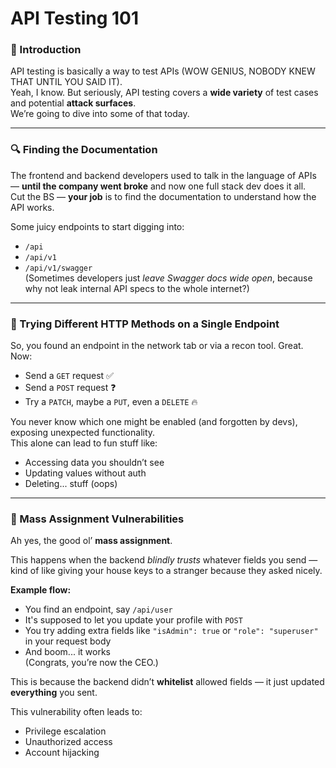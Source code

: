 # API Testing 101

### 🧠 Introduction
API testing is basically a way to test APIs (WOW GENIUS, NOBODY KNEW THAT UNTIL YOU SAID IT).  
Yeah, I know. But seriously, API testing covers a **wide variety** of test cases and potential **attack surfaces**.  
We’re going to dive into some of that today.

---

### 🔍 Finding the Documentation
The frontend and backend developers used to talk in the language of APIs — **until the company went broke** and now one full stack dev does it all.  
Cut the BS — **your job** is to find the documentation to understand how the API works.

Some juicy endpoints to start digging into:
- `/api`
- `/api/v1`
- `/api/v1/swagger`  
(Sometimes developers just *leave Swagger docs wide open*, because why not leak internal API specs to the whole internet?)

---

### 🔁 Trying Different HTTP Methods on a Single Endpoint
So, you found an endpoint in the network tab or via a recon tool. Great. Now:

- Send a `GET` request ✅  
- Send a `POST` request ❓  
- Try a `PATCH`, maybe a `PUT`, even a `DELETE` 🔥

You never know which one might be enabled (and forgotten by devs), exposing unexpected functionality.  
This alone can lead to fun stuff like:
- Accessing data you shouldn’t see
- Updating values without auth
- Deleting... stuff (oops)

---

### 🚨 Mass Assignment Vulnerabilities
Ah yes, the good ol’ **mass assignment**.

This happens when the backend *blindly trusts* whatever fields you send — kind of like giving your house keys to a stranger because they asked nicely.

**Example flow:**
- You find an endpoint, say `/api/user`
- It's supposed to let you update your profile with `POST`
- You try adding extra fields like `"isAdmin": true` or `"role": "superuser"` in your request body  
- And boom... it works  
  (Congrats, you’re now the CEO.)

This is because the backend didn’t **whitelist** allowed fields — it just updated **everything** you sent.

This vulnerability often leads to:
- Privilege escalation
- Unauthorized access
- Account hijacking
